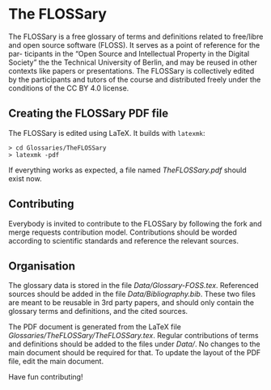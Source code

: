# The FLOSSary

The FLOSSary is a free glossary of terms and definitions related to free/libre and open source software (FLOSS). It serves as a point of reference for the par- ticipants in the “Open Source and Intellectual Property in the Digital Society” the the Technical University of Berlin, and may be reused in other contexts like papers or presentations.
The FLOSSary is collectively edited by the participants and tutors of the course and distributed freely under the conditions of the CC BY 4.0 license.

## Creating the FLOSSary PDF file

The FLOSSary is edited using LaTeX. It builds with `latexmk`:

    > cd Glossaries/TheFLOSSary
    > latexmk -pdf

If everything works as expected, a file named *TheFLOSSary.pdf* should exist now. 

## Contributing

Everybody is invited to contribute to the FLOSSary by following the fork and merge requests contribution model. Contributions should be worded according to scientific standards and reference the relevant sources.

## Organisation

The glossary data is stored in the file *Data/Glossary-FOSS.tex*. Referenced sources should be added in the file *Data/Bibliography.bib*. These two files are meant to be reusable in 3rd party papers, and should only contain the glossary terms and definitions, and the cited sources.

The PDF document is generated from the LaTeX file *Glossaries/TheFLOSSary/TheFLOSSary.tex*. Regular contributions of terms and definitions should be added to the files under *Data/*. No changes to the main document should be required for that. To update the layout of the PDF file, edit the main document.

Have fun contributing!
